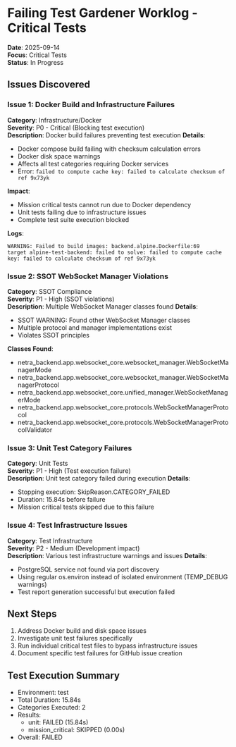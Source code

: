# Failing Test Gardener Worklog - Critical Tests
**Date**: 2025-09-14  
**Focus**: Critical Tests  
**Status**: In Progress  

## Issues Discovered

### Issue 1: Docker Build and Infrastructure Failures
**Category**: Infrastructure/Docker  
**Severity**: P0 - Critical (Blocking test execution)  
**Description**: Docker build failures preventing test execution
**Details**:
- Docker compose build failing with checksum calculation errors
- Docker disk space warnings
- Affects all test categories requiring Docker services
- Error: `failed to compute cache key: failed to calculate checksum of ref 9x73yk`

**Impact**: 
- Mission critical tests cannot run due to Docker dependency
- Unit tests failing due to infrastructure issues
- Complete test suite execution blocked

**Logs**:
```
WARNING: Failed to build images: backend.alpine.Dockerfile:69
target alpine-test-backend: failed to solve: failed to compute cache key: failed to calculate checksum of ref 9x73yk
```

### Issue 2: SSOT WebSocket Manager Violations
**Category**: SSOT Compliance  
**Severity**: P1 - High (SSOT violations)  
**Description**: Multiple WebSocket Manager classes found
**Details**:
- SSOT WARNING: Found other WebSocket Manager classes
- Multiple protocol and manager implementations exist
- Violates SSOT principles

**Classes Found**:
- netra_backend.app.websocket_core.websocket_manager.WebSocketManagerMode
- netra_backend.app.websocket_core.websocket_manager.WebSocketManagerProtocol
- netra_backend.app.websocket_core.unified_manager.WebSocketManagerMode
- netra_backend.app.websocket_core.protocols.WebSocketManagerProtocol
- netra_backend.app.websocket_core.protocols.WebSocketManagerProtocolValidator

### Issue 3: Unit Test Category Failures
**Category**: Unit Tests  
**Severity**: P1 - High (Test execution failure)  
**Description**: Unit test category failed during execution
**Details**:
- Stopping execution: SkipReason.CATEGORY_FAILED
- Duration: 15.84s before failure
- Mission critical tests skipped due to this failure

### Issue 4: Test Infrastructure Issues
**Category**: Test Infrastructure  
**Severity**: P2 - Medium (Development impact)  
**Description**: Various test infrastructure warnings and issues
**Details**:
- PostgreSQL service not found via port discovery
- Using regular os.environ instead of isolated environment (TEMP_DEBUG warnings)
- Test report generation successful but execution failed

## Next Steps
1. Address Docker build and disk space issues
2. Investigate unit test failures specifically
3. Run individual critical test files to bypass infrastructure issues
4. Document specific test failures for GitHub issue creation

## Test Execution Summary
- Environment: test
- Total Duration: 15.84s
- Categories Executed: 2
- Results:
  - unit: FAILED (15.84s)
  - mission_critical: SKIPPED (0.00s)
- Overall: FAILED